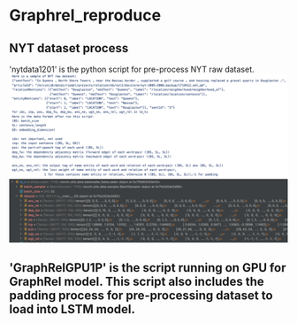 # Graphrel_reproduce
## NYT dataset process 

'nytdata1201' is the python script for pre-process NYT raw dataset.
![alt text](https://github.com/samantha96/Graphrel_reproduce/blob/main/images/NYT_dataset.png)
![alt text](https://github.com/samantha96/Graphrel_reproduce/blob/main/images/train_tensor.png)

## 'GraphRelGPU1P' is the script running on GPU for GraphRel model. This script also includes the padding process for pre-processing dataset to load into LSTM model.

